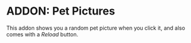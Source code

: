 # ADDON: Pet Pictures
This addon shows you a random pet picture when you click it, and also comes with a *Reload* button.
